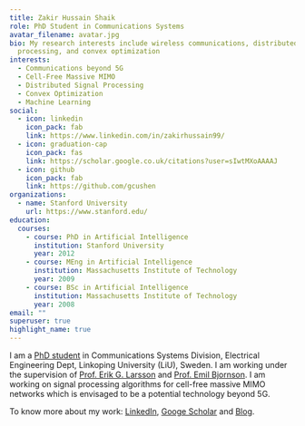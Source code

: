 ```yaml
---
title: Zakir Hussain Shaik
role: PhD Student in Communications Systems
avatar_filename: avatar.jpg
bio: My research interests include wireless communications, distributed signal
  processing, and convex optimization
interests:
  - Communications beyond 5G
  - Cell-Free Massive MIMO
  - Distributed Signal Processing
  - Convex Optimization
  - Machine Learning
social:
  - icon: linkedin
    icon_pack: fab
    link: https://www.linkedin.com/in/zakirhussain99/
  - icon: graduation-cap
    icon_pack: fas
    link: https://scholar.google.co.uk/citations?user=sIwtMXoAAAAJ
  - icon: github
    icon_pack: fab
    link: https://github.com/gcushen
organizations:
  - name: Stanford University
    url: https://www.stanford.edu/
education:
  courses:
    - course: PhD in Artificial Intelligence
      institution: Stanford University
      year: 2012
    - course: MEng in Artificial Intelligence
      institution: Massachusetts Institute of Technology
      year: 2009
    - course: BSc in Artificial Intelligence
      institution: Massachusetts Institute of Technology
      year: 2008
email: ""
superuser: true
highlight_name: true
---
```

I am a [PhD student](https://liu.se/en/employee/zaksh81) in Communications Systems Division, Electrical Engineering Dept, Linkoping University (LiU), Sweden. I am working under the supervision of [Prof. Erik G. Larsson](https://scholar.google.se/citations?user=79Lry6oAAAAJ&hl=sv&oi=ao) and [Prof. Emil Bjornson](https://scholar.google.se/citations?user=Maij4akAAAAJ&hl=en). I am working on signal processing algorithms for cell-free massive MIMO networks which is envisaged to be a potential technology beyond 5G.

To know more about my work: [LinkedIn](https://www.linkedin.com/in/zakirhussain99/), [Googe Scholar](https://scholar.google.co.in/citations?hl=en&user=tWX2_UUAAAAJ) and [Blog](https://zakirhussainshaik.github.io/Learn2Grow/blog/).